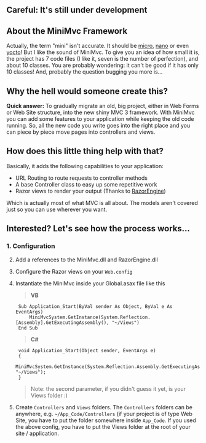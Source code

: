 ﻿## Careful: It's still under development

## About the MiniMvc Framework
Actually, the term "mini" isn't accurate. It should be [micro](http://en.wikipedia.org/wiki/Micro-), [nano](http://en.wikipedia.org/wiki/Nano-) or even [yocto](http://en.wikipedia.org/wiki/Yocto-)! But I like the sound of MiniMvc. To give you an idea of how small it is, the project has 7 code files (I like it, seven is the number of perfection), and about 10 classes. You are probably wondering: it can't be good if it has only 10 classes! And, probably the question bugging you more is...

## Why the hell would someone create this?
**Quick answer:** To gradually migrate an old, big project, either in Web Forms or Web Site structure, into the new shiny MVC 3 framework.
With MiniMvc you can add some features to your application while keeping the old code running. So, all the new code you write goes into the right place and you can piece by piece move pages into controllers and views.

## How does this little thing help with that?
Basically, it adds the following capabilities to your application:

* URL Routing to route requests to controller methods
* A base Controller class to easy up some repetitive work
* Razor views to render your output (Thanks to [RazorEngine](https://github.com/Antaris/RazorEngine))

Which is actually most of what MVC is all about. The models aren't covered just so you can use wherever you want.
## Interested? Let's see how the process works...

### 1. Configuration

2. Add a references to the MiniMvc.dll and RazorEngine.dll
2. Configure the Razor views on your `Web.config`
		<configuration>
			<configSections>
				<section name="miniMvc" type="MiniMvc.Configuration.MiniMvcConfigurationSection, MiniMvc" />
			</configSections>
			<miniMvc routesProvider="San.RoutesProvider, App_Code">
				<viewEngine viewsFolder="~/Views" viewExtension=".vbhtml">
					<namespaces>
						<add namespace="System.Web.Mvc" />
						<add namespace="System.Web.Mvc.Ajax" />
						<add namespace="System.Web.Mvc.Html" />
						<add namespace="System.Web.Routing" />
						<add namespace="San.Model" />
					</namespaces>
				</viewEngine>
			</miniMvc>
		</configuration>

2. Instantiate the MiniMvc inside your Global.asax file like this
    
    > **VB**
    
        Sub Application_Start(ByVal sender As Object, ByVal e As EventArgs)
            MiniMvcSystem.GetInstance(System.Reflection.[Assembly].GetExecutingAssembly(), "~/Views")
        End Sub
    
    > **C#**
    
        void Application_Start(Object sender, EventArgs e)
        {
            MiniMvcSystem.GetInstance(System.Reflection.Assembly.GetExecutingAssembly(), "~/Views");
        }
    > Note: the second parameter, if you didn't guess it yet, is your Views folder :)

2. Create `Controllers` and `Views` folders. The `Controllers` folders can be anywhere, e.g. `~/App_Code/Controllers` (if your project is of type Web Site, you have to put the folder somewhere inside `App_Code`. If you used the above config, you have to put the Views folder at the root of your site / application.
